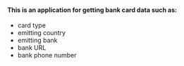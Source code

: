 #### This is an application for getting bank card data such as:

- card type
- emitting country
- emitting bank
- bank URL
- bank phone number

